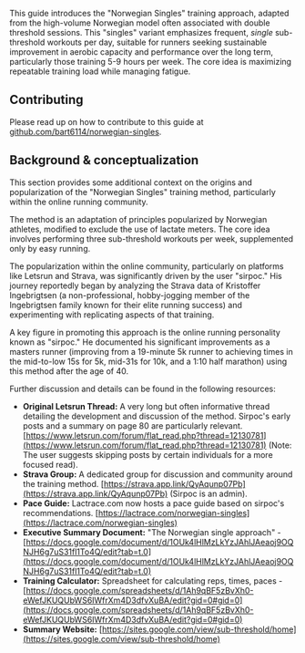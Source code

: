 This guide introduces the "Norwegian Singles" training approach, adapted from the high-volume Norwegian model often associated with double threshold sessions. This "singles" variant emphasizes frequent, *single* sub-threshold workouts per day, suitable for runners seeking sustainable improvement in aerobic capacity and performance over the long term, particularly those training 5-9 hours per week. The core idea is maximizing repeatable training load while managing fatigue.

## Contributing

Please read up on how to contribute to this guide at [github.com/bart6114/norwegian-singles](https://github.com/bart6114/norwegian-singles).

## Background & conceptualization

This section provides some additional context on the origins and popularization of the "Norwegian Singles" training method, particularly within the online running community.

The method is an adaptation of principles popularized by Norwegian athletes, modified to exclude the use of lactate meters. The core idea involves performing three sub-threshold workouts per week, supplemented only by easy running.

The popularization within the online community, particularly on platforms like Letsrun and Strava, was significantly driven by the user "sirpoc." His journey reportedly began by analyzing the Strava data of Kristoffer Ingebrigtsen (a non-professional, hobby-jogging member of the Ingebrigtsen family known for their elite running success) and experimenting with replicating aspects of that training.

A key figure in promoting this approach is the online running personality known as "sirpoc." He documented his significant improvements as a masters runner (improving from a 19-minute 5k runner to achieving times in the mid-to-low 15s for 5k, mid-31s for 10k, and a 1:10 half marathon) using this method after the age of 40.

Further discussion and details can be found in the following resources:

*   **Original Letsrun Thread:** A very long but often informative thread detailing the development and discussion of the method. Sirpoc's early posts and a summary on page 80 are particularly relevant. [https://www.letsrun.com/forum/flat_read.php?thread=12130781](https://www.letsrun.com/forum/flat_read.php?thread=12130781) (Note: The user suggests skipping posts by certain individuals for a more focused read).
*   **Strava Group:** A dedicated group for discussion and community around the training method. [https://strava.app.link/QyAqunp07Pb](https://strava.app.link/QyAqunp07Pb) (Sirpoc is an admin).
*   **Pace Guide:** Lactrace.com now hosts a pace guide based on sirpoc's recommendations. [https://lactrace.com/norwegian-singles](https://lactrace.com/norwegian-singles)
*   **Executive Summary Document:** "The Norwegian single approach" - [https://docs.google.com/document/d/1OUk4lHlMzLkYzJAhlJAeaoj9OQNJH6g7uS31fl1To4Q/edit?tab=t.0](https://docs.google.com/document/d/1OUk4lHlMzLkYzJAhlJAeaoj9OQNJH6g7uS31fl1To4Q/edit?tab=t.0)
*   **Training Calculator:** Spreadsheet for calculating reps, times, paces - [https://docs.google.com/spreadsheets/d/1Ah9qBF5zBvXh0-eWefJKUQUbWS6IWfrXm4D3dfvXuBA/edit?gid=0#gid=0](https://docs.google.com/spreadsheets/d/1Ah9qBF5zBvXh0-eWefJKUQUbWS6IWfrXm4D3dfvXuBA/edit?gid=0#gid=0)
*   **Summary Website:** [https://sites.google.com/view/sub-threshold/home](https://sites.google.com/view/sub-threshold/home)
